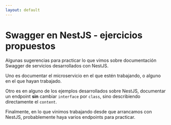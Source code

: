 ```yaml
---
layout: default
---
```


# Swagger en NestJS - ejercicios propuestos

Algunas sugerencias para practicar lo que vimos sobre documentación Swagger de servicios desarrollados con NestJS.

Uno es documentar el microservicio en el que estén trabajando, o alguno en el que hayan trabajado.

Otro es en alguno de los ejemplos desarrollados sobre NestJS, documentar un endpoint **sin** cambiar `interface` por `class`, sino describiendo directamente el `content`.

Finalmente, en lo que vinimos trabajando desde que arrancamos con NestJS, probablemente haya varios endpoints para practicar.
